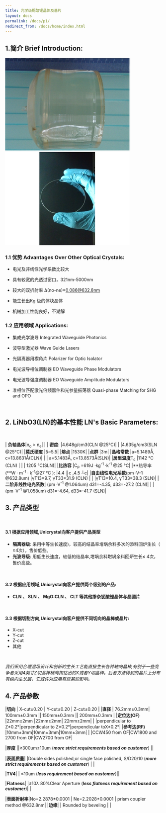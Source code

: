 ```yaml
---
title: 光学级铌酸锂晶体及基片
layout: docs
permalink: /docs/p1/
redirect_from: /docs/home/index.html
---
```


## 1.简介 Brief Introduction:

<div class="row">
    <div class="col-sm-6">
        <img src="/img/img2.jpg" alt="" class="img-responsive center-block">
    </div>
    <div class="col-sm-6">
        <img src="/img/img22.jpg" alt="" class="img-responsive center-block">    
    </div>
</div>



### 1.1 优势 Advantages Over Other Optical Crystals: 

* 电光及非线性光学系数比较大

* 具有较宽的光透过窗口，321nm-5000nm

* 较大的双折射率      Δ(no-ne)=0.086@632.8nm

* 能生长出Kg 级的体块晶体

* 机械加工性能良好，不潮解

### 1.2 应用领域 Applications:

* 集成光学波导 Integrated Waveguide Photonics

* 波导型激光器 Wave Guide Lasers

* 光隔离器用楔角片 Polarizer for Optic Isolator

* 电光波导相位调制器 EO Waveguide Phase Modulators

* 电光波导强度调制器 EO Waveguide Amplitude Modulators

* 准相位匹配激光倍频器件和光参量振荡器 Quasi-phase Matching for SHG and OPO

<br>

## 2. LiNbO3(LN)的基本性能 LN's Basic Parameters:

<br>

| **负轴晶体**|n<sub>o</sub> > n<sub>e</sub>| |
| **密度**: |4.648g/cm3(CLN @25℃)|
| |4.635g/cm3(SLN @25℃)|
|**莫氏硬度** |5~5.5|
|**熔点** |1530K|
|**点群** |3m|
|**晶格常数** |a=5.1489Ǻ, c=13.8631Ǻ(CLN)|
| | a=5.1483Ǻ, c=13.8573Ǻ(SLN)|
|**居里温度**T<sub>c</sub>  |1142 ℃(CLN) |
| | 1205 ℃(SLN)|
|**比热容** |C<sub>p</sub> =619J ·kg<sup>-1</sup> ·k<sup>-1</sup>   @25 ℃|
|**热导率(**W · m<sup>-1</sup> · k<sup>-1</sup>@27 ℃ ): |4.4 ║c ,4.5  ┴c|
|**自由线性电光系数**(pm ·V-1 @632.8um) |γT13=9.7, γT33=31.9  (CLN) |
| |γT13=10.4, γT33=38.3 (SLN)|
|**二阶非线性电光系数**| (pm ·V<sup>-1</sup> @1.064um) d31=-4.35, d33=-27.2  (CLN)|
| |(pm ·V<sup>-1</sup> @1.058um) d31=-4.64, d33=-41.7 (SLN)|

## 3. 产品类型

<br>


#### 3.1 根据应用领域,Unicrystal向客户提供产品类型

* **隔离器级**: 采用中等生长速度)，较高的结晶率坩埚余料多次的添料回炉生长（ ≥4次），售价低些。
* **光波导级**: 用低生长速度，较低的结晶率,坩埚余料坩埚余料回炉生长≤ 4次，售价高些。
<br>


#### 3.2 根据应用领域,Unicrystal向客户提供两个级别的产品:

* **CLN 、 SLN 、 MgO:CLN 、 CLT  等其他掺杂铌酸锂晶体与晶圆片**

<br>

#### 3.3 根据切割方向,Unicrystal向客户提供不同切向的晶棒或晶片:
* X-cut
* Y-cut
* Z-cut
* 其他

<br>

*我们采用合理温场设计和创新的生长工艺能直接生长各种轴向晶棒,有别于一些竞争者采用4英寸Z切晶棒横向掏钻出的X或者Y切晶棒。后者方法得到的晶片上分布有纵向生长层，它或许对应用有些某些影响。*

## 4. 产品参数 

|**切向** | 	X-cut±0.20 | Y-cut±0.20 | Z-cut±0.20 |
|**直径** | 76.2mm±0.3mm| 100mm±0.3mm || 150mm±0.3mm || 200mm±0.3mm |
|**定位边(OF)**  |22mm±2mm |22mm±2mm| 22mm±2mm|
| |perpendicular to Z±0.2°|perpendicular to Z±0.2°|perpendicular toX±0.2°|
|**参考边(RF)** |10mm±3mm|10mm±3mm|10mm±3mm|
| |CCW450 from OF|CW1800 and 2700 from OF|CW2700 from OF|

|**厚度**  ||≥300um±10um (***more strict requirements based on customer***) ||

|**表面质量**| |Double sides polished,or single face polished, S/D20/10 (***more strict requirements based on customer***) | |

|**TV4**| |	≤10um (***less  requirement based on customer***)||

|**Flatness**| |≤10λ 80%Clear Aperture (***less flatness  requirement based on customer***)| |

|**表面折射率**|No=2.2878±0.0001 | Ne=2.2028±0.0001 | prism coupler method @632.8nm|
|**边缘**| | Rounded by beveling | |
